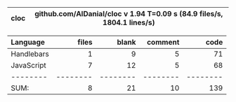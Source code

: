 cloc|github.com/AlDanial/cloc v 1.94  T=0.09 s (84.9 files/s, 1804.1 lines/s)
--- | ---

Language|files|blank|comment|code
:-------|-------:|-------:|-------:|-------:
Handlebars|1|9|5|71
JavaScript|7|12|5|68
--------|--------|--------|--------|--------
SUM:|8|21|10|139
